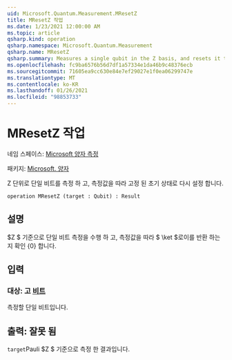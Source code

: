 ```yaml
---
uid: Microsoft.Quantum.Measurement.MResetZ
title: MResetZ 작업
ms.date: 1/23/2021 12:00:00 AM
ms.topic: article
qsharp.kind: operation
qsharp.namespace: Microsoft.Quantum.Measurement
qsharp.name: MResetZ
qsharp.summary: Measures a single qubit in the Z basis, and resets it to a fixed initial state following the measurement.
ms.openlocfilehash: fc9ba6576b56d7df1a57334e1da46b9c48376ecb
ms.sourcegitcommit: 71605ea9cc630e84e7ef29027e1f0ea06299747e
ms.translationtype: MT
ms.contentlocale: ko-KR
ms.lasthandoff: 01/26/2021
ms.locfileid: "98853733"
---
```

# <a name="mresetz-operation"></a>MResetZ 작업

네임 스페이스: [Microsoft 양자 측정](xref:Microsoft.Quantum.Measurement)

패키지: [Microsoft. 양자](https://nuget.org/packages/Microsoft.Quantum.QSharp.Core)


Z 단위로 단일 비트를 측정 하 고, 측정값을 따라 고정 된 초기 상태로 다시 설정 합니다.

```qsharp
operation MResetZ (target : Qubit) : Result
```


## <a name="description"></a>설명

$Z $ 기준으로 단일 비트 측정을 수행 하 고, 측정값을 따라 $ \ket $로이를 반환 하는지 확인 {0} 합니다.

## <a name="input"></a>입력

### <a name="target--qubit"></a>대상: 고 [비트](xref:microsoft.quantum.lang-ref.qubit)

측정할 단일 비트입니다.



## <a name="output--__invalidresult__"></a>출력: __잘못 <Result> 됨__

`target`Pauli $Z $ 기준으로 측정 한 결과입니다.